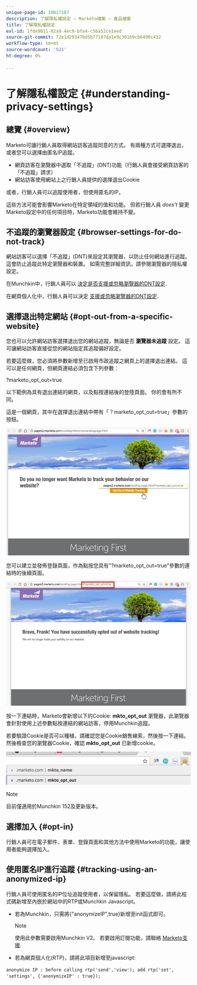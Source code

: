 ```yaml
---
unique-page-id: 10617187
description: 了解隱私權設定 — Marketo檔案 — 產品檔案
title: 了解隱私權設定
exl-id: 1fde9011-02a9-4ec9-bfa4-c56a52ce1eed
source-git-commit: 72e1d29347bd5b77107da1e9c30169cb6490c432
workflow-type: tm+mt
source-wordcount: '521'
ht-degree: 0%

---
```


# 了解隱私權設定 {#understanding-privacy-settings}

## 總覽 {#overview}

Marketo可讓行銷人員取得網站訪客追蹤同意的方式。 有兩種方式可選擇退出，或者您可以選擇由匿名IP追蹤。

* 網頁訪客在瀏覽器中選取「不追蹤」(DNT)功能（行銷人員會接受網頁訪客的「不追蹤」請求）
* 網站訪客使用網站上之行銷人員提供的選擇退出Cookie

或者，行銷人員可以追蹤使用者，但使用匿名的IP。

這些方法可能會影響Marketo在特定領域的值和功能。 但若行銷人員 *does&#39;t* 變更Marketo設定中的任何項目時，Marketo功能會維持不變。

## 不追蹤的瀏覽器設定 {#browser-settings-for-do-not-track}

網站訪客可以選擇「不追蹤」(DNT)來設定其瀏覽器，以防止任何網站進行追蹤。 這會防止追蹤此特定瀏覽器和裝置。 如需完整詳細資訊，請參閱瀏覽器的隱私權設定。

在Munchkin中，行銷人員可以 [決定是否支援或忽略瀏覽器的DNT設定](/help/marketo/product-docs/administration/settings/edit-do-not-track-browser-support-settings.md).

在網頁個人化中，行銷人員可以決定 [支援或忽略瀏覽器的DNT設定](/help/marketo/product-docs/web-personalization/getting-started/setting-web-personalization-to-do-not-track.md).

## 選擇退出特定網站 {#opt-out-from-a-specific-website}

您也可以允許網站訪客選擇退出您的網站追蹤，無論是否 **瀏覽器未追蹤** 設定。 這可讓網站訪客直接從您的網站指定其追蹤偏好設定。

若要這麼做，您必須將參數新增至已啟用市政追蹤之網頁上的選擇退出連結。 這可以是任何網頁，但網頁連結必須包含下列參數：

?marketo_opt_out=true

以下範例為具有退出連結的網頁，以及點按連結後的登陸頁面。 你的會有所不同。

這是一個網頁，其中在選擇退出連結中帶有「？marketo_opt_out=true」參數的按鈕。

![](assets/opt-out-1.png)

您可以建立並發佈登錄頁面，作為點按您具有&quot;?marketo_opt_out=true&quot;參數的連結時的後續頁面。

![](assets/opt-out-2.png)

按一下連結時，Marketo會新增以下的Cookie: **mkto_opt_out** 瀏覽器，此瀏覽器會針對使用上述參數點按連結的網站訪客，停用Munchkin追蹤。

若要驗證Cookie是否可以種植，請確認您是Cookie銷售線索，然後按一下連結。 然後檢查您的瀏覽器Cookie，確認 **mkto_opt_out** 已新增cookie。

![](assets/opt-out-3.png)

>[!NOTE]
>
>目前僅適用於Munchkin 152及更新版本。

## 選擇加入 {#opt-in}

行銷人員可在電子郵件、表單、登錄頁面和其他方法中使用Marketo的功能，讓使用者能夠選擇加入。

## 使用匿名IP進行追蹤 {#tracking-using-an-anonymized-ip}

行銷人員可使用匿名的IP位址追蹤使用者，以保留隱私。 若要這麼做，請將此程式碼新增至內嵌於網站中的RTP或Munchkin Javascript。

* 若為Munchkin，只需將{&quot;anonymizeIP&quot;,true}新增至init函式即可。

   >[!NOTE]
   >
   >使用此參數需要啟用Munchkin V2。 若要啟用訂閱功能，請聯絡 [Marketo支援](https://nation.marketo.com/community/support_solutions).

* 若為網頁個人化(RTP)，請將此項目新增至javascript:

`anonymize IP : before calling rtp('send','view'); add rtp('set', 'settings', {'anonymizeIP' : true});`
